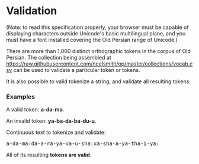 
# Validation #


(Note: to read this specification properly, your browser must be capable of displaying characters outside Unicode's basic multilingual plane, and you must have a font installed covering the Old Persian range of Unicode.)

There are more than 1,000 distinct orthographic tokens in the corpus of Old Persian.  The collection being assembled at <a concordion:set="#ref" href="https://raw.githubusercontent.com/neelsmith/op/master/collections/vocab.csv">https://raw.githubusercontent.com/neelsmith/op/master/collections/vocab.csv</a> can be used to validate a particular token or tokens.

[ref]: https://raw.githubusercontent.com/neelsmith/op/master/collections/vocab.csv


It is also possible to valid tokenize a string, and validate all resulting tokens.


<div class="example">
<h3>Examples</h3>
<p>A valid token:  <strong concordion:assertTrue="isValid(#ref, #TEXT)">a-da-ma</strong>.</p>
<p>An invalid token:  <strong concordion:assertFalse="isValid(#ref, #TEXT)">ya-ba-da-ba-du-u</strong>.</p>

<p>
Continuous text to tokenize and validate:
</p>

<pre concordion:set="#textinput">
a-da-ma:da-a-ra-ya-va-u-sha:xa-sha-a-ya-tha-i-ya:
</pre>

<p>All of its resulting <strong concordion:assertTrue="stringValid(#ref, #textinput)">tokens are valid</strong>.</p>
</div>
